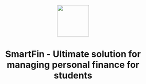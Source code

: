 <p align="center">
  <img src="frontend/public/logo.webp" width="100" />
</p>
<h1 align="center">SmartFin - Ultimate solution for managing personal finance for students</h1>

